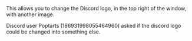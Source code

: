 This allows you to change the Discord logo, in the top right of the window, with another image.

Discord user Poptarts (186931998055464960) asked if the discord logo could be changed into something else.
